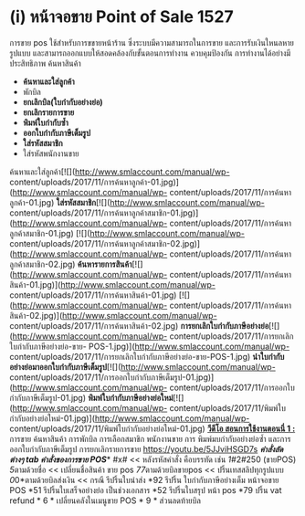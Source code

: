 # (i)	หน้าจอขาย Point of Sale  1527

การขาย pos ใช้สำหรับการขขายหน้าร้าน ซึ่งระบบมีความสามารถในการขาย
และการรับเงินใหนลหายรูปแบบ และสามารถออกแบบให้สอดคล้องกับขั้นตอนการทำงาน
ควบคุมป้องกัน การทำงานได้อย่างมีประสิทธิภาพ ค้นหาสินค้า

  * **ค้นหาและใส่ลูกค้า**
  * พักบิล
  * **ยกเลิกบิล(ใบกำกับอย่างย่อ)**
  * **ยกเลิกรายการขาย**
  * **พิมพ์ใบกำกับซ้ำ**
  * **ออกใบกำกับภาษีเต็มรูป**
  * **ใส่รหัสสมาชิก**
  * ใส่รหัสพนักงานขาย

ค้นหาและใส่ลูกค้า[![](http://www.smlaccount.com/manual/wp-
content/uploads/2017/11/การค้นหาลูกค้า-01.jpg)](http://www.smlaccount.com/manual/wp-
content/uploads/2017/11/การค้นหาลูกค้า-01.jpg)
**ใส่รหัสสมาชิก**[![](http://www.smlaccount.com/manual/wp-
content/uploads/2017/11/การค้นหาลูกค้าสมาชิก-01.jpg)](http://www.smlaccount.com/manual/wp-
content/uploads/2017/11/การค้นหาลูกค้าสมาชิก-01.jpg)
[![](http://www.smlaccount.com/manual/wp-
content/uploads/2017/11/การค้นหาลูกค้าสมาชิก-02.jpg)](http://www.smlaccount.com/manual/wp-
content/uploads/2017/11/การค้นหาลูกค้าสมาชิก-02.jpg)
**ค้นหารายการสินค้า**[![](http://www.smlaccount.com/manual/wp-
content/uploads/2017/11/การค้นหาสินค้า-01.jpg)](http://www.smlaccount.com/manual/wp-
content/uploads/2017/11/การค้นหาสินค้า-01.jpg)
[![](http://www.smlaccount.com/manual/wp-
content/uploads/2017/11/การค้นหาสินค้า-02.jpg)](http://www.smlaccount.com/manual/wp-
content/uploads/2017/11/การค้นหาสินค้า-02.jpg)
**การยกเลิกใบกำกับภาษีอย่างย่อ**[![](http://www.smlaccount.com/manual/wp-
content/uploads/2017/11/การยกเลิกใบกำกับภาษีอย่างย่อ-ขาย-
POS-1.jpg)](http://www.smlaccount.com/manual/wp-
content/uploads/2017/11/การยกเลิกใบกำกับภาษีอย่างย่อ-ขาย-POS-1.jpg)
**นำใบกำกับอย่างย่อมาออกใบกำกับภาษีเต็มรูป**[![](http://www.smlaccount.com/manual/wp-
content/uploads/2017/11/การออกใบกำกับภาษีเต็มรูป-01.jpg)](http://www.smlaccount.com/manual/wp-
content/uploads/2017/11/การออกใบกำกับภาษีเต็มรูป-01.jpg)
**พิมพ์ใบกำกับภาษีอย่างย่อใหม่**[![](http://www.smlaccount.com/manual/wp-
content/uploads/2017/11/พิมพ์ใบกำกับอย่างย่อใหม่-01.jpg)](http://www.smlaccount.com/manual/wp-
content/uploads/2017/11/พิมพ์ใบกำกับอย่างย่อใหม่-01.jpg)     [**วีดีโอ
สอนการใช้งานตอนนี่ 1 :** ](https://youtu.be/5JJviHSGD7s) การขาย ค้นหาสินค้า
การพักบิล การเลือกสมาขิก พนักงานขาย การ พิมพ์มบกำกับอย่างย่อซ้ำ
และการออกใบกำกับภาษีเต็มรูป การยกเลิกรายการขาย https://youtu.be/5JJviHSGD7s
*****คำสั่งลัดต่างๆ tab คำสั่งของการขาย POS****** #x# << หลังรหัสคำสั่ง
คือบรรทัด เช่น *1*#2#250 (ขายPOS) *5*ตามด้วยชื่อ << เปลี่ยนชื่อสินค้า ขาย pos
*77*ตามด้วยบิลขายpos << ปริ้นเทสสลิปทุกรูปแบบ *0*0*ตามด้วยบิลส่งเงิน << กรณี
รีปริ้นใบนำส่ง *92 รีปริ้น ใบกำกับภาษีอย่างเต็ม หน้าจอขาย POS *51
รีปริ้นใบเสร็จอย่างย่อ เป็นช่วงเอกสาร *52 รีปริ้นใบสรุป หน้า pos *79 ปริ้น vat
refund * 6 * เปลี่ยนคลังในเมนูขาย POS * 9 * ส่วนลดท้ายบิล  

